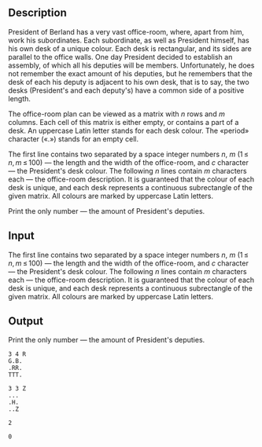 ## Description

<div><p>President of Berland has a very vast office-room, where, apart from him, work his subordinates. Each subordinate, as well as President himself, has his own desk of a unique colour. Each desk is rectangular, and its sides are parallel to the office walls. One day President decided to establish an assembly, of which all his deputies will be members. Unfortunately, he does not remember the exact amount of his deputies, but he remembers that the desk of each his deputy is adjacent to his own desk, that is to say, the two desks (President's and each deputy's) have a common side of a positive length.</p><p>The office-room plan can be viewed as a matrix with <span class="tex-span"><i>n</i></span> rows and <span class="tex-span"><i>m</i></span> columns. Each cell of this matrix is either empty, or contains a part of a desk. An uppercase Latin letter stands for each desk colour. The «period» character («<span class="tex-font-style-tt">.</span>») stands for an empty cell. </p></div><div class="input-specification"><p>The first line contains two separated by a space integer numbers <span class="tex-span"><i>n</i></span>, <span class="tex-span"><i>m</i></span> (<span class="tex-span">1 ≤ <i>n</i>, <i>m</i> ≤ 100</span>) — the length and the width of the office-room, and <span class="tex-span"><i>c</i></span> character — the President's desk colour. The following <span class="tex-span"><i>n</i></span> lines contain <span class="tex-span"><i>m</i></span> characters each — the office-room description. It is guaranteed that the colour of each desk is unique, and each desk represents a continuous subrectangle of the given matrix. All colours are marked by uppercase Latin letters.</p></div><div class="output-specification"><p>Print the only number — the amount of President's deputies.</p></div>

## Input

<p>The first line contains two separated by a space integer numbers <span class="tex-span"><i>n</i></span>, <span class="tex-span"><i>m</i></span> (<span class="tex-span">1 ≤ <i>n</i>, <i>m</i> ≤ 100</span>) — the length and the width of the office-room, and <span class="tex-span"><i>c</i></span> character — the President's desk colour. The following <span class="tex-span"><i>n</i></span> lines contain <span class="tex-span"><i>m</i></span> characters each — the office-room description. It is guaranteed that the colour of each desk is unique, and each desk represents a continuous subrectangle of the given matrix. All colours are marked by uppercase Latin letters.</p>

## Output

<p>Print the only number — the amount of President's deputies.</p>





```input1
3 4 R
G.B.
.RR.
TTT.

```




```input2
3 3 Z
...
.H.
..Z

```




```output1
2

```




```output2
0

```


